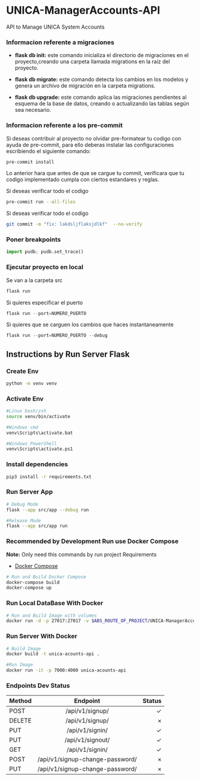 # UNICA-ManagerAccounts-API
API to Manage UNICA System Accounts

### Informacion referente a migraciones

* **flask db init:** este comando inicializa el directorio de migraciones en el proyecto,creando una carpeta llamada migrations en la raíz del proyecto.

* **flask db migrate:** este comando detecta los cambios en los modelos y genera un archivo  de migración en la carpeta migrations.

* **flask db upgrade:** este comando aplica las migraciones pendientes al esquema de la base de datos, creando o actualizando las tablas según sea necesario.

### Informacion referente a los pre-commit

Si deseas contribuir al proyecto no olvidar pre-formatear tu codigo con ayuda de pre-commit, para ello deberas instalar las configuraciones escribiendo
el siguiente comando:

```bash
pre-commit install
```

Lo anterior hara que antes de que se cargue tu commit, verificara que tu codigo implementado cumpla con ciertos estandares y reglas.


Si deseas verificar todo el codigo

```bash
pre-commit run --all-files
```

Si deseas verificar todo el codigo

```bash
git commit -m "fix: lakdsljflaksjdlkf"  --no-verify
```

### Poner breakpoints


```python
import pudb; pudb.set_trace()
```

### Ejecutar proyecto en local

Se van a la carpeta src

```python
flask run
```

Si quieres especificar el puerto

```python
flask run --port=NUMERO_PUERTO
```

Si quieres que se carguen los cambios que haces instantaneamente

```python
flask run --port=NUMERO_PUERTO --debug
```







## Instructions by Run Server Flask

### **Create Env**
```bash
python -m venv venv
```

### **Activate Env**
```bash
#Linux bash/zsh
source venv/bin/activate

#Windows cmd
venv\Scripts\activate.bat

#Windows PowerShell
venv\Scripts\activate.ps1
```

### **Install dependencies**

```bash
pip3 install -r requirements.txt
```
### **Run Server App**

```bash
# Debug Mode
flask --app src/app --debug run

#Release Mode
flask --app src/app run
```

### **Recommended by Development Run use Docker Compose**
**Note:** Only need this commands by run project
Requirements
- [Docker Compose](https://docs.docker.com/compose/)
```bash
# Run and Build Docker Compose
docker-compose build
docker-compose up
```

### **Run Local DataBase With Docker**
```bash
# Run and Build Image with volumes
docker run -d -p 27017:27017 -v $ABS_ROUTE_OF_PROJECT/UNICA-ManagerAccounts-API/DB:/data/db --name database mongo
```

### **Run Server With Docker**

```bash
# Build Image
docker build -t unica-acounts-api .

#Run Image
docker run -it -p 7000:4000 unica-acounts-api
```

### **Endpoints Dev Status**
| Method |             Endpoint            | Status |
| ------ |:-------------------------------:| ------:|
| POST   |         /api/v1/signup/         |      ✓ |
| DELETE |         /api/v1/signup/         |      × |
| PUT    |         /api/v1/signin/         |      ✓ |
| PUT    |         /api/v1/signout/        |      ✓ |
| GET    |         /api/v1/signin/         |      ✓ |
| POST   | /api/v1/signup-change-password/ |      × |
| PUT    | /api/v1/signup-change-password/ |      × |
